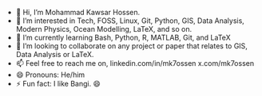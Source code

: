 - 👋 Hi, I’m Mohammad Kawsar Hossen.
- 👀 I’m interested in Tech, FOSS, Linux, Git, Python, GIS, Data Analysis, Modern Physics, Ocean Modelling, LaTeX, and so on.
- 🌱 I’m currently learning Bash, Python, R, MATLAB, Git, and LaTeX
- 💞️ I’m looking to collaborate on any project or paper that relates to GIS, Data Analysis or LaTeX.
- 📫 Feel free to reach me on,
  linkedin.com/in/mk7ossen
  x.com/mk7ossen
- 😄 Pronouns: He/him
- ⚡ Fun fact: I like Bangi. 😄

<!---
mk7ossen/mk7ossen is a ✨ special ✨ repository because its `README.md` (this file) appears on your GitHub profile.
You can click the Preview link to take a look at your changes.
--->
